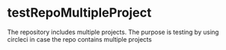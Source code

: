 # testRepoMultipleProject
The repository includes multiple projects. The purpose is testing by using circleci in case the repo contains multiple projects 
